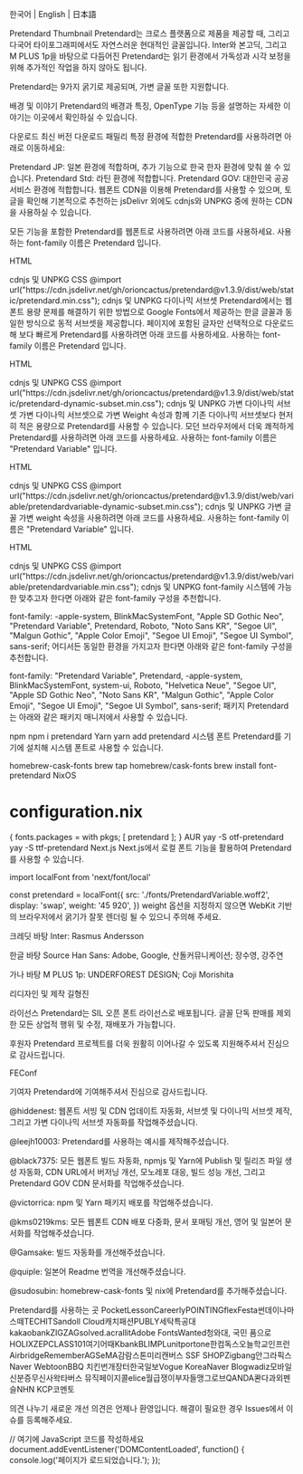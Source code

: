 한국어 | English | 日本語

Pretendard
Thumbnail
Pretendard는 크로스 플랫폼으로 제품을 제공할 때, 그리고 다국어 타이포그래피에서도 자연스러운 현대적인 글꼴입니다. Inter와 본고딕, 그리고 M PLUS 1p을 바탕으로 다듬어진 Pretendard는 읽기 환경에서 가독성과 시각 보정을 위해 추가적인 작업을 하지 않아도 됩니다.

Pretendard는 9가지 굵기로 제공되며, 가변 글꼴 또한 지원합니다.

배경 및 이야기
Pretendard의 배경과 특징, OpenType 기능 등을 설명하는 자세한 이야기는 이곳에서 확인하실 수 있습니다.

다운로드
최신 버전 다운로드
패밀리
특정 환경에 적합한 Pretendard를 사용하려면 아래로 이동하세요:

Pretendard JP: 일본 환경에 적합하며, 추가 기능으로 한국 한자 환경에 맞춰 쓸 수 있습니다.
Pretendard Std: 라틴 환경에 적합합니다.
Pretendard GOV: 대한민국 공공 서비스 환경에 적합합니다.
웹폰트
CDN을 이용해 Pretendard를 사용할 수 있으며, 토글을 확인해 기본적으로 추천하는 jsDelivr 외에도 cdnjs와 UNPKG 중에 원하는 CDN을 사용하실 수 있습니다.

모든 기능을 포함한 Pretendard를 웹폰트로 사용하려면 아래 코드를 사용하세요. 사용하는 font-family 이름은 Pretendard 입니다.

HTML
<link rel="stylesheet" as="style" crossorigin href="https://cdn.jsdelivr.net/gh/orioncactus/pretendard@v1.3.9/dist/web/static/pretendard.min.css" />
cdnjs 및 UNPKG
CSS
@import url("https://cdn.jsdelivr.net/gh/orioncactus/pretendard@v1.3.9/dist/web/static/pretendard.min.css");
cdnjs 및 UNPKG
다이나믹 서브셋
Pretendard에서는 웹폰트 용량 문제를 해결하기 위한 방법으로 Google Fonts에서 제공하는 한글 글꼴과 동일한 방식으로 동적 서브셋을 제공합니다. 페이지에 포함된 글자만 선택적으로 다운로드해 보다 빠르게 Pretendard를 사용하려면 아래 코드를 사용하세요. 사용하는 font-family 이름은 Pretendard 입니다.

HTML
<link rel="stylesheet" as="style" crossorigin href="https://cdn.jsdelivr.net/gh/orioncactus/pretendard@v1.3.9/dist/web/static/pretendard-dynamic-subset.min.css" />
cdnjs 및 UNPKG
CSS
@import url("https://cdn.jsdelivr.net/gh/orioncactus/pretendard@v1.3.9/dist/web/static/pretendard-dynamic-subset.min.css");
cdnjs 및 UNPKG
가변 다이나믹 서브셋
가변 다이나믹 서브셋으로 가변 Weight 속성과 함께 기존 다이나믹 서브셋보다 현저히 적은 용량으로 Pretendard를 사용할 수 있습니다. 모던 브라우저에서 더욱 쾌적하게 Pretendard를 사용하려면 아래 코드를 사용하세요. 사용하는 font-family 이름은 "Pretendard Variable" 입니다.

HTML
<link rel="stylesheet" as="style" crossorigin href="https://cdn.jsdelivr.net/gh/orioncactus/pretendard@v1.3.9/dist/web/variable/pretendardvariable-dynamic-subset.min.css" />
cdnjs 및 UNPKG
CSS
@import url("https://cdn.jsdelivr.net/gh/orioncactus/pretendard@v1.3.9/dist/web/variable/pretendardvariable-dynamic-subset.min.css");
cdnjs 및 UNPKG
가변 글꼴
가변 weight 속성을 사용하려면 아래 코드를 사용하세요. 사용하는 font-family 이름은 "Pretendard Variable" 입니다.

HTML
<link rel="stylesheet" as="style" crossorigin href="https://cdn.jsdelivr.net/gh/orioncactus/pretendard@v1.3.9/dist/web/variable/pretendardvariable.min.css" />
cdnjs 및 UNPKG
CSS
@import url("https://cdn.jsdelivr.net/gh/orioncactus/pretendard@v1.3.9/dist/web/variable/pretendardvariable.min.css");
cdnjs 및 UNPKG
font-family
시스템에 가능한 맞추고자 한다면 아래와 같은 font-family 구성을 추천합니다.

font-family: -apple-system, BlinkMacSystemFont, "Apple SD Gothic Neo", "Pretendard Variable", Pretendard, Roboto, "Noto Sans KR", "Segoe UI", "Malgun Gothic", "Apple Color Emoji", "Segoe UI Emoji", "Segoe UI Symbol", sans-serif;
어디서든 동일한 환경을 가지고자 한다면 아래와 같은 font-family 구성을 추천합니다.

font-family: "Pretendard Variable", Pretendard, -apple-system, BlinkMacSystemFont, system-ui, Roboto, "Helvetica Neue", "Segoe UI", "Apple SD Gothic Neo", "Noto Sans KR", "Malgun Gothic", "Apple Color Emoji", "Segoe UI Emoji", "Segoe UI Symbol", sans-serif;
패키지
Pretendard는 아래와 같은 패키지 매니저에서 사용할 수 있습니다.

npm
npm i pretendard
Yarn
yarn add pretendard
시스템 폰트
Pretendard를 기기에 설치해 시스템 폰트로 사용할 수 있습니다.

homebrew-cask-fonts
brew tap homebrew/cask-fonts
brew install font-pretendard
NixOS
# configuration.nix
{
  fonts.packages = with pkgs; [
    pretendard
  ];
}
AUR
yay -S otf-pretendard
yay -S ttf-pretendard
Next.js
Next.js에서 로컬 폰트 기능을 활용하여 Pretendard를 사용할 수 있습니다.

import localFont from 'next/font/local'

const pretendard = localFont({
  src: './fonts/PretendardVariable.woff2',
  display: 'swap',
  weight: '45 920',
})
weight 옵션을 지정하지 않으면 WebKit 기반의 브라우저에서 굵기가 잘못 렌더링 될 수 있으니 주의해 주세요.

크레딧
바탕
Inter: Rasmus Andersson

한글 바탕
Source Han Sans: Adobe, Google, 산돌커뮤니케이션; 장수영, 강주연

가나 바탕
M PLUS 1p: UNDERFOREST DESIGN; Coji Morishita

리디자인 및 제작
길형진

라이선스
Pretendard는 SIL 오픈 폰트 라이선스로 배포됩니다. 글꼴 단독 판매를 제외한 모든 상업적 행위 및 수정, 재배포가 가능합니다.

후원자
Pretendard 프로젝트를 더욱 원활히 이어나갈 수 있도록 지원해주셔서 진심으로 감사드립니다.

FEConf

기여자
Pretendard에 기여해주셔서 진심으로 감사드립니다.

@hiddenest: 웹폰트 서빙 및 CDN 업데이트 자동화, 서브셋 및 다이나믹 서브셋 제작, 그리고 가변 다이나믹 서브셋 자동화를 작업해주셨습니다.

@leejh10003: Pretendard를 사용하는 예시를 제작해주셨습니다.

@black7375: 모든 웹폰트 빌드 자동화, npmjs 및 Yarn에 Publish 및 릴리즈 파일 생성 자동화, CDN URL에서 버저닝 개선, 모노레포 대응, 빌드 성능 개선, 그리고 Pretendard GOV CDN 문서화를 작업해주셨습니다.

@victorrica: npm 및 Yarn 패키지 배포를 작업해주셨습니다.

@kms0219kms: 모든 웹폰트 CDN 배포 다중화, 문서 포매팅 개선, 영어 및 일본어 문서화를 작업해주셨습니다.

@Gamsake: 빌드 자동화를 개선해주셨습니다.

@quiple: 일본어 Readme 번역을 개선해주셨습니다.

@sudosubin: homebrew-cask-fonts 및 nix에 Pretendard를 추가해주셨습니다.

Pretendard를 사용하는 곳
PocketLessonCareerlyPOINTINGflexFesta썬데이나마스떼TECHITSandoll Cloud캐치패션PUBLY세탁특공대kakaobankZIGZAGsolved.acrallitAdobe FontsWanted청와대, 국민 품으로HOLIXZEPCLASS101여기어때KbankBLIMPLunitportone한컴독스오늘학교인프런AirbridgeRememberAGSeMA감람스톤미리캔버스 SSF SHOPZigbang안그라픽스Naver WebtoonBBQ 치킨번개장터한국일보Vogue KoreaNaver Blogwadiz모바일 신분증무신사왁타버스 뮤직페이지콜elice월급쟁이부자들맹그로브QANDA콴다과외펜슬NHN KCP코멘토

의견 나누기
새로운 개선 의견은 언제나 환영입니다. 해결이 필요한 경우 Issues에서 이슈를 등록해주세요.

// 여기에 JavaScript 코드를 작성하세요
document.addEventListener('DOMContentLoaded', function() {
    console.log('페이지가 로드되었습니다.');
});